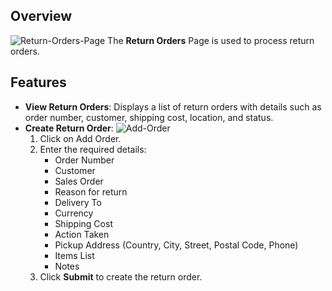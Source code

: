 ## Overview
![Return-Orders-Page](/img/Return-Orders-Page.png)
The **Return Orders** Page is used to process return orders.

## Features

- **View Return Orders**: Displays a list of return orders with details such as order number, customer, shipping cost, location, and status.
- **Create Return Order**: 
![Add-Order](/img/Add-Order.png)
     1. Click on Add Order.
     2. Enter the required details:
          - Order Number
          - Customer
          - Sales Order
          - Reason for return
          - Delivery To
          - Currency
          - Shipping Cost
          - Action Taken
          - Pickup Address (Country, City, Street, Postal Code, Phone)
          - Items List
          - Notes
     3. Click **Submit** to create the return order.